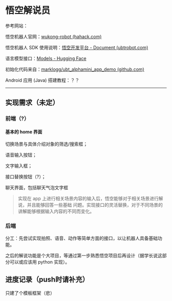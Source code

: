# 悟空解说员

参考网站：

悟空机器人官网：[wukong-robot (hahack.com)](https://wukong.hahack.com/#/)

悟空机器人 SDK 使用说明：[悟空开发平台 - Document (ubtrobot.com)](http://docs.ubtrobot.com/alphamini/#/)

语言模型接口：[Models - Hugging Face](https://huggingface.co/models)

初始化代码来自：[marklogg/ubt_alphamini_app_demo (github.com)](https://github.com/marklogg/ubt_alphamini_app_demo)

Android 应用 (Java) 搭建教程：？？



---

## 实现需求（未定）

### 前端（?）

#### 基本的 home 界面

切换场景与具体介绍对象的筛选/搜索框；

语音输入按钮；

文字输入框；

接口替换按钮（?）；

聊天界面，包括聊天气泡文字框

> 实现在 app 上进⾏相关场景内容的输⼊后，悟空能够对于相关场景进⾏解说，并且能够回答⼀些基础 问题。实现接⼝的灵活替换，对于不同场景的讲解能够根据输⼊内容的不同⽽变化。



### 后端

分工：先尝试实现拍照、语音、动作等简单方面的接口，以让机器人具备基础功能。

之后的解说功能是个大项目，等通过第一步熟悉悟空项目后再设计（据学长说这部分可以或应该用 python 实现）。



## 进度记录（push时请补充）

只建了个模板框架（悲）

